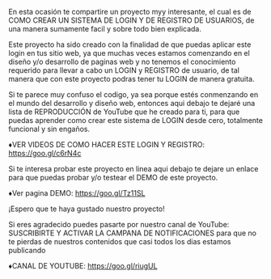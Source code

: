 En esta ocasión te compartire un proyecto myy interesante, el cual es de COMO CREAR UN SISTEMA DE LOGIN Y DE REGISTRO DE USUARIOS, de una manera sumamente facil y sobre todo bien explicada.

Este proyecto ha sido creado con la finalidad de que puedas aplicar este login en tus sitio web, ya que muchas veces estamos comenzando en el diseño y/o desarrollo de paginas web y no tenemos el conocimiento requerido para llevar a cabo un LOGIN y REGISTRO de usuario, de tal manera que con este proyecto podras tener tu LOGIN de manera gratuita.

Si te parece muy confuso el codigo, ya sea porque estés conmenzando en el mundo del desarrollo y diseño web, entonces aqui debajo te dejaré una lista de REPRODUCCIÓN de YouTube que he creado para ti, para que puedas aprender como crear este sistema de LOGIN desde cero, totalmente funcional y sin engaños.

♦VER VIDEOS DE COMO HACER ESTE LOGIN Y REGISTRO:
https://goo.gl/c6rN4c

Si te interesa probar este proyecto en linea aqui debajo te dejare un enlace para que puedas probar y/o testear el DEMO de este proyecto.

♦Ver pagina DEMO: 
https://goo.gl/Tz11SL

¡Espero que te haya gustado nuestro proyecto!

Si eres agradecido puedes pasarte por nuestro canal de YouTube:
SUSCRIBIRTE Y ACTIVAR LA CAMPANA DE NOTIFICACIONES
para que no te pierdas de nuestros contenidos
que casi todos los dias estamos publicando

♦CANAL DE YOUTUBE:
https://goo.gl/riugUL
